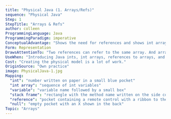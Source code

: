 ```yaml
---
title: "Physical Java (1. Arrays/Refs)"
sequence: "Physical Java"
Step: 1
StepTitle: "Arrays & Refs"
author: colleen
ProgrammingLanguage: Java
ProgrammingParadigm: imperative
ConceptualAdvantage: "Shows the need for references and shows int arrays as sequences of ints."
Form: Representation
DrawsAttentionTo: "Two references can refer to the same array. And arrays are just sequences of variables."
UseWhen: "Introducing Java ints, int arrays, references to arrays, and null."
Cost: "Creating the physical model is a lot of work."
OriginSource: "Own practice"
image: PhysicalJava-1.jpg
Mapping:
  "int": "number written on paper in a small blue pocket"
  "int array": "sequence of int variables"
  "variable": "variable name followed by a small box"
  "stack frame": "rectangle with the method name written on the side containing all local variables"
  "reference": "pocket containing a remote control with a ribbon to the referent"
  "null": "empty pocket with an X shown in the back"
Topic: "Arrays"
---
```

